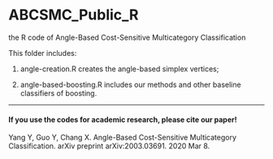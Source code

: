 # ABCSMC_Public_R
the R code of Angle-Based Cost-Sensitive Multicategory Classification

This folder includes:

1. angle-creation.R creates the angle-based simplex vertices;

2. angle-based-boosting.R includes our methods and other baseline classifiers of boosting.



----------------------------------------------------------------------------------------------------------------------------
#### If you use the codes for academic research, please cite our paper!
Yang Y, Guo Y, Chang X. Angle-Based Cost-Sensitive Multicategory Classification. arXiv preprint arXiv:2003.03691. 2020 Mar 8.
